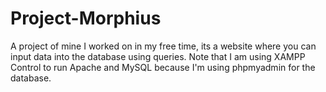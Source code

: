 # Project-Morphius
A project of mine I worked on in my free time, its a website where you can input data into the database using queries.
Note that I am using XAMPP Control to run Apache and MySQL because I'm using phpmyadmin for the database.
